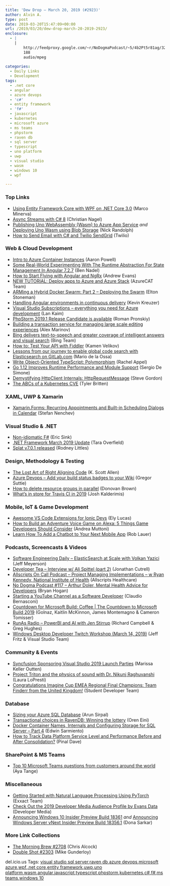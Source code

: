 ```yaml
---
title: 'Dew Drop – March 20, 2019 (#2923)'
author: Alvin A.
type: post
date: 2019-03-20T15:47:09+00:00
url: /2019/03/20/dew-drop-march-20-2019-2923/
enclosure:
  - |
    |
        http://feedproxy.google.com/~r/NoDogmaPodcast/~5/4b2Pt5r81ag/3217c680.mp3
        188
        audio/mpeg
        
categories:
  - Daily Links
  - Development
tags:
  - .net core
  - angular
  - azure devops
  - 'c#'
  - entity framework
  - 'f#'
  - javascript
  - kubernetes
  - microsoft azure
  - ms teams
  - phpstorm
  - raven db
  - sql server
  - typescript
  - uno platform
  - uwp
  - visual studio
  - wasm
  - windows 10
  - wpf

---
```

### <a name="top"></a>Top Links

  * <a href="https://marcominerva.wordpress.com/2019/03/19/using-entity-framework-core-with-wpf-on-net-core-3-0/" target="_blank" rel="noopener noreferrer">Using Entity Framework Core with WPF on .NET Core 3.0</a> (Marco Minerva)
  * <a href="https://csharp.christiannagel.com/2019/03/20/asyncstreams/" target="_blank" rel="noopener noreferrer">Async Streams with C# 8</a> (Christian Nagel)
  * <a href="http://feedproxy.google.com/~r/NicksNetTravels/~3/LCT5Qw_hpGk/post.aspx" target="_blank" rel="noopener noreferrer">Publishing Uno WebAssembly (Wasm) to Azure App Service</a> _and_ <a href="http://feedproxy.google.com/~r/NicksNetTravels/~3/XgkkE3l87A0/post.aspx" target="_blank" rel="noopener noreferrer">Deploying Uno Wasm using Blob Storage</a> (Nick Randolph)
  * <a href="https://www.youtube.com/watch?v=ddSymc0hE0A&feature=youtu.be" target="_blank" rel="noopener noreferrer">How to Send Email with C# and Twilio SendGrid</a> (Twilio)



### <a name="web"></a>Web & Cloud Development

  * <a href="https://www.aaron-powell.com/posts/2019-03-20-intro-to-azure-container-instances/" target="_blank" rel="noopener noreferrer">Intro to Azure Container Instances</a> (Aaron Powell)
  * <a href="https://www.bennadel.com/blog/3584-some-real-world-experimenting-with-the-runtime-abstraction-for-state-management-in-angular-7-2-7.htm" target="_blank" rel="noopener noreferrer">Some Real-World Experimenting With The Runtime Abstraction For State Management In Angular 7.2.7</a> (Ben Nadel)
  * <a href="https://blog.angularindepth.com/how-to-start-flying-with-angular-and-ngrx-b18e84d444aa?source=rss----e5ed704095b---4" target="_blank" rel="noopener noreferrer">How to Start Flying with Angular and NgRx</a> (Andrew Evans)
  * <a href="https://techcommunity.microsoft.com/t5/AzureCAT/NEW-TUTORIAL-Deploy-apps-to-Azure-and-Azure-Stack/ba-p/375693" target="_blank" rel="noopener noreferrer">NEW TUTORIAL: Deploy apps to Azure and Azure Stack</a> (AzureCAT Team)
  * <a href="http://blog.sixeyed.com/arming-a-hybrid-docker-swarm-part-2-deploying-the-swarm/" target="_blank" rel="noopener noreferrer">ARMing a Hybrid Docker Swarm: Part 2 &#8211; Deploying the Swarm</a> (Elton Stoneman)
  * <a href="https://blog.angularindepth.com/handling-angular-environments-in-continuous-delivery-eeaee96f0aae?source=rss----e5ed704095b---4" target="_blank" rel="noopener noreferrer">Handling Angular environments in continuous delivery</a> (Kevin Kreuzer)
  * <a href="https://devblogs.microsoft.com/visualstudio/visual-studio-subscriptions-everything-you-need-for-azure-development/" target="_blank" rel="noopener noreferrer">Visual Studio Subscriptions – everything you need for Azure development</a> (Lan Kaim)
  * <a href="https://blog.jetbrains.com/phpstorm/2019/03/phpstorm-2019-1-release-candidate-is-available/" target="_blank" rel="noopener noreferrer">PhpStorm 2019.1 Release Candidate is available</a> (Roman Pronskiy)
  * <a href="https://blog.angular.io/building-a-transaction-service-for-managing-large-scale-editing-experiences-ded666eafd5e?source=rss----447683c3d9a3---4" target="_blank" rel="noopener noreferrer">Building a transaction service for managing large scale editing experiences</a> (Alex Marinov)
  * <a href="https://blogs.bing.com/search/2019-03/Bing-delivers-text-to-speech-and-greater-coverage-of-instant-answers-and-visual-search" target="_blank" rel="noopener noreferrer">Bing delivers text-to-speech and greater coverage of intelligent answers and visual search</a> (Bing Team)
  * <a href="https://www.telerik.com/blogs/how-to-test-your-api-with-fiddler" target="_blank" rel="noopener noreferrer">How to: Test Your API with Fiddler</a> (Kamen Velikov)
  * <a href="https://about.gitlab.com/2019/03/20/enabling-global-search-elasticsearch-gitlab-com/" target="_blank" rel="noopener noreferrer">Lessons from our journey to enable global code search with Elasticsearch on GitLab.com</a> (Mario de la Ossa)
  * <a href="https://blog.jetbrains.com/webstorm/2019/03/write-object-oriented-typescript-polymorphism/" target="_blank" rel="noopener noreferrer">Write Object-Oriented TypeScript: Polymorphism</a> (Rachel Appel)
  * <a href="https://www.infoq.com/news/2019/03/golang-1.12-released?utm_campaign=infoq_content&utm_source=infoq&utm_medium=feed&utm_term=global" target="_blank" rel="noopener noreferrer">Go 1.12 Improves Runtime Performance and Module Support</a> (Sergio De Simone)
  * <a href="https://www.stevejgordon.co.uk/demystifying-httpclient-internals-httprequestmessage" target="_blank" rel="noopener noreferrer">Demystifying HttpClient Internals: HttpRequestMessage</a> (Steve Gordon)
  * <a href="https://content.pivotal.io/home-page/the-abcs-of-a-kubernetes-cve" target="_blank" rel="noopener noreferrer">The ABCs of a Kubernetes CVE</a> (Tyler Britten)



### <a name="silverlight"></a>XAML, UWP & Xamarin

  * <a href="https://www.telerik.com/blogs/xamarin-forms-recurring-appointments-built-in-scheduling-dialogs-calendar" target="_blank" rel="noopener noreferrer">Xamarin.Forms: Recurring Appointments and Built-in Scheduling Dialogs in Calendar</a> (Stefan Nenchev)



### <a name="dotnet"></a>Visual Studio & .NET

  * <a href="https://ericsink.com/entries/fsharp_non_idiomatic.html" target="_blank" rel="noopener noreferrer">Non-idiomatic F#</a> (Eric Sink)
  * <a href="https://devblogs.microsoft.com/dotnet/net-framework-march-2019-update/" target="_blank" rel="noopener noreferrer">.NET Framework March 2019 Update</a> (Tara Overfield)
  * <a href="http://reactiveui.net/blog/2019/03/splat-v7.0.1-released" target="_blank" rel="noopener noreferrer">Splat v7.0.1 released</a> (Rodney Littles)



### <a name="design"></a>Design, Methodology & Testing

  * <a href="http://odetocode.com/blogs/scott/archive/2019/03/19/the-lost-art-of-right-aligning-code.aspx" target="_blank" rel="noopener noreferrer">The Lost Art of Right Aligning Code</a> (K. Scott Allen)
  * <a href="https://gregorsuttie.com/2019/03/20/azure-devops-add-your-build-status-badges-to-your-wiki/" target="_blank" rel="noopener noreferrer">Azure Devops – Add your build status badges to your Wiki</a> (Gregor Suttie)
  * <a href="http://www.donovanbrown.com/post/How-to-delete-resource-groups-in-parallel" target="_blank" rel="noopener noreferrer">How to delete resource groups in parallel</a> (Donovan Brown)
  * <a href="http://blog.travis-ci.com/2019-03-19-whats-in-store-for-travis-ci-in-2019" target="_blank" rel="noopener noreferrer">What&#8217;s in store for Travis CI in 2019</a> (Josh Kalderimis)



### <a name="mobile"></a>Mobile, IoT & Game Development

  * <a href="https://blog.ionicframework.com/awesome-vs-code-extensions-for-ionic-devs/" target="_blank" rel="noopener noreferrer">Awesome VS Code Extensions for Ionic Devs</a> (Ely Lucas)
  * <a href="https://developer.amazon.com:443/blogs/alexa/post/4f7e0ea6-dbdc-444b-831f-ed891ff633b1/how-to-build-an-adventure-voice-game-on-alexa-5-things-game-developers-should-consider" target="_blank" rel="noopener noreferrer">How to Build an Adventure Voice Game on Alexa: 5 Things Game Developers Should Consider</a> (Andrea Muttoni)
  * <a href="https://www.nativescript.org/blog/learn-how-to-add-a-chatbot-to-your-next-mobile-app" target="_blank" rel="noopener noreferrer">Learn How To Add a Chatbot to Your Next Mobile App</a> (Rob Lauer)



### <a name="podcasts"></a>Podcasts, Screencasts & Videos

  * <a href="http://softwareengineeringdaily.com/2019/03/20/elasticsearch-at-scale-with-volkan-yazici/" target="_blank" rel="noopener noreferrer">Software Engineering Daily &#8211; ElasticSearch at Scale with Volkan Yazici</a> (Jeff Meyerson)
  * <a href="http://developertea.simplecast.fm/308756b1" target="_blank" rel="noopener noreferrer">Developer Tea &#8211; Interview w/ Ali Spittel (part 2)</a> (Jonathan Cutrell)
  * <a href="http://podcast.allscripts.com/e/project-managing-implementations-w-ryan-kennedy-national-institute-of-health/" target="_blank" rel="noopener noreferrer">Allscripts On Call Podcast &#8211; Project Managing Implementations &#8211; w Ryan Kennedy, National Institute of Health</a> (Allscripts Healthcare)
  * <a href="http://feedproxy.google.com/~r/NoDogmaPodcast/~5/4b2Pt5r81ag/3217c680.mp3" target="_blank" rel="noopener noreferrer">No Dogma Podcast #117 &#8211; Arthur Doler, Mental Health Advice for Developers</a> (Bryan Hogan)
  * <a href="https://www.claudiobernasconi.ch/2019/03/20/starting-a-youtube-channel-as-a-software-developer/" target="_blank" rel="noopener noreferrer">Starting a YouTube Channel as a Software Developer</a> (Claudio Bernasconi)
  * <a href="https://channel9.msdn.com/Shows/The-Countdown-to-Microsoft-Build-2019/Countdown-for-Microsoft-Build-Coffee?WT.mc_id=DX_MVP4025064" target="_blank" rel="noopener noreferrer">Countdown for Microsoft Build: Coffee | The Countdown to Microsoft Build 2019</a> (Golnaz, Kaitlin McKinnon, James Montemagno & Cameron Tomisser)
  * <a href="http://feedproxy.google.com/~r/RunaAsRadioWma/~3/Dhh1YNUID04/default.aspx" target="_blank" rel="noopener noreferrer">RunAs Radio &#8211; PowerBI and AI with Jen Stirrup</a> (Richard Campbell & Greg Hughes)
  * <a href="http://www.youtube.com/watch?v=qjeq5-4KKG0" target="_blank" rel="noopener noreferrer">Windows Desktop Developer Twitch Workshop (March 14, 2019)</a> (Jeff Fritz & Visual Studio Team)



### <a name="events"></a>Community & Events

  * <a href="https://blog.syncfusion.com/post/syncfusion-sponsoring-visual-studio-2019-launch-parties.aspx" target="_blank" rel="noopener noreferrer">Syncfusion Sponsoring Visual Studio 2019 Launch Parties</a> (Marissa Keller Outten)
  * <a href="https://www.microsoft.com/en-us/research/blog/project-triton-and-the-physics-of-sound-with-dr-nikunj-raghuvanshi/" target="_blank" rel="noopener noreferrer">Project Triton and the physics of sound with Dr. Nikunj Raghuvanshi</a> (Laura LoPresti)
  * <a href="https://techcommunity.microsoft.com/t5/Student-Developer-Blog/Congratulations-Imagine-Cup-EMEA-Regional-Final-Champions-Team/ba-p/376642" target="_blank" rel="noopener noreferrer">Congratulations Imagine Cup EMEA Regional Final Champions: Team Finderr from the United Kingdom!</a> (Student Developer Team)



### <a name="sql"></a>Database

  * <a href="https://blobeater.blog/2019/03/20/sizing-your-azure-sql-database/" target="_blank" rel="noopener noreferrer">Sizing your Azure SQL Database</a> (Arun Sirpal)
  * <a href="http://feedproxy.google.com/~r/AyendeRahien/~3/XfYyWbvf3JI/transactional-choices-in-ravendb-winning-the-lottery" target="_blank" rel="noopener noreferrer">Transactional choices in RavenDB: Winning the lottery</a> (Oren Eini)
  * <a href="http://feedproxy.google.com/~r/MSSQLTips-LatestSqlServerTips/~3/HGZX7yILiD4/" target="_blank" rel="noopener noreferrer">Docker Container Names, Internals and Configuring Storage for SQL Server &#8211; Part 4</a> (Edwin Sarmiento)
  * <a href="https://blog.sqlauthority.com/2019/03/20/how-to-track-data-platform-service-level-and-performance-before-and-after-consolidation/" target="_blank" rel="noopener noreferrer">How to Track Data Platform Service Level and Performance Before and After Consolidation?</a> (Pinal Dave)



### <a name="sp"></a>SharePoint & MS Teams

  * <a href="https://techcommunity.microsoft.com/t5/Microsoft-Teams-Blog/Top-10-Microsoft-Teams-questions-from-customers-around-the-world/ba-p/377067" target="_blank" rel="noopener noreferrer">Top 10 Microsoft Teams questions from customers around the world</a> (Aya Tange)



### <a name="misc"></a>Miscellaneous

  * <a href="https://blog.exxactcorp.com/getting-started-with-natural-language-processing-using-pytorch/" target="_blank" rel="noopener noreferrer">Getting Started with Natural Language Processing Using PyTorch</a> (Exxact Team)
  * <a href="https://developermedia.com/2019-developer-media-audience/" target="_blank" rel="noopener noreferrer">Check Out the 2019 Developer Media Audience Profile by Evans Data</a> (Developer Media)
  * <a href="https://blogs.windows.com/windowsexperience/2019/03/19/announcing-windows-10-insider-preview-build-18361/?WT.mc_id=DX_MVP4025064" target="_blank" rel="noopener noreferrer">Announcing Windows 10 Insider Preview Build 18361</a> _and_ <a href="https://blogs.windows.com/windowsexperience/2019/03/19/announcing-windows-server-vnext-insider-preview-build-18356-1/?WT.mc_id=DX_MVP4025064" target="_blank" rel="noopener noreferrer">Announcing Windows Server vNext Insider Preview Build 18356.1</a> (Dona Sarkar)



### <a name="links"></a>More Link Collections

  * <a href="http://feedproxy.google.com/~r/ReflectivePerspective/~3/Q_hoonXuaLY/" target="_blank" rel="noopener noreferrer">The Morning Brew #2708</a> (Chris Alcock)
  * <a href="https://afreshcup.com/home/2019/03/20/double-shot-2303.html" target="_blank" rel="noopener noreferrer">Double Shot #2303</a> (Mike Gunderloy)



<div class="wlWriterEditableSmartContent" id="scid:77ECF5F8-D252-44F5-B4EB-D463C5396A79:2c9c988c-292e-4d12-8fd8-b62a1d327715" style="margin: 0px; padding: 0px; float: none; display: inline;">
  del.icio.us Tags: <a href="http://del.icio.us/popular/visual+studio" rel="tag">visual studio</a>,<a href="http://del.icio.us/popular/sql+server" rel="tag">sql server</a>,<a href="http://del.icio.us/popular/raven+db" rel="tag">raven db</a>,<a href="http://del.icio.us/popular/azure+devops" rel="tag">azure devops</a>,<a href="http://del.icio.us/popular/microsoft+azure" rel="tag">microsoft azure</a>,<a href="http://del.icio.us/popular/wpf" rel="tag">wpf</a>,<a href="http://del.icio.us/popular/.net+core" rel="tag">.net core</a>,<a href="http://del.icio.us/popular/entity+framework" rel="tag">entity framework</a>,<a href="http://del.icio.us/popular/uwp" rel="tag">uwp</a>,<a href="http://del.icio.us/popular/uno+platform" rel="tag">uno platform</a>,<a href="http://del.icio.us/popular/wasm" rel="tag">wasm</a>,<a href="http://del.icio.us/popular/angular" rel="tag">angular</a>,<a href="http://del.icio.us/popular/javascript" rel="tag">javascript</a>,<a href="http://del.icio.us/popular/typescript" rel="tag">typescript</a>,<a href="http://del.icio.us/popular/phpstorm" rel="tag">phpstorm</a>,<a href="http://del.icio.us/popular/kubernetes" rel="tag">kubernetes</a>,<a href="http://del.icio.us/popular/c%23" rel="tag">c#</a>,<a href="http://del.icio.us/popular/f%23" rel="tag">f#</a>,<a href="http://del.icio.us/popular/ms+teams" rel="tag">ms teams</a>,<a href="http://del.icio.us/popular/windows+10" rel="tag">windows 10</a>
</div>